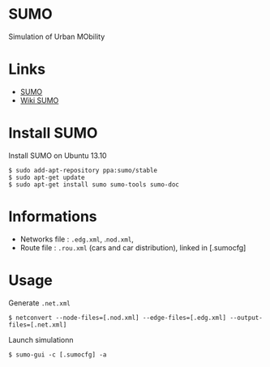 # SUMO

Simulation of Urban MObility  

# Links

* [SUMO](http://sumo-sim.org/)
* [Wiki SUMO](http://sumo-sim.org/wiki/Main_Page)

# Install SUMO

Install SUMO on Ubuntu 13.10
	
	$ sudo add-apt-repository ppa:sumo/stable
	$ sudo apt-get update
	$ sudo apt-get install sumo sumo-tools sumo-doc

# Informations

* Networks file : `.edg.xml`, .`nod.xml`, 
* Route file : `.rou.xml` (cars and car distribution), linked in [.sumocfg]

# Usage

Generate `.net.xml`

	$ netconvert --node-files=[.nod.xml] --edge-files=[.edg.xml] --output-files=[.net.xml]

Launch simulationn

	$ sumo-gui -c [.sumocfg] -a 

